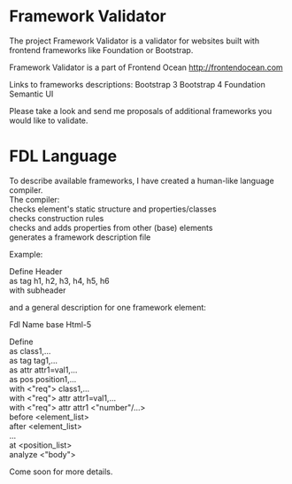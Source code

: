 # Framework Validator

The project
Framework Validator is a validator for websites built with frontend frameworks like Foundation or Bootstrap. 

Framework Validator is a part of Frontend Ocean http://frontendocean.com

Links to frameworks descriptions:
Bootstrap 3
Bootstrap 4
Foundation
Semantic UI

Please take a look and send me proposals of additional frameworks you would like to validate.

  
# FDL Language  

To describe available frameworks, I have created a human-like language compiler.  
The compiler:  
 checks element's static structure and properties/classes  
 checks construction rules  
 checks and adds properties from other (base) elements  
 generates a framework description file  

Example:

Define Header  
as tag h1, h2, h3, h4, h5, h6  
with subheader  

and a general description for one framework element:

Fdl Name base Html-5  
  
Define <ElementName> <OptElementLabel>  
as class1,...  
as tag tag1,...  
as attr attr1=val1,...  
as pos position1,...  
with <"req"> class1,...  
with <"req"> attr attr1=val1,...  
with <"req"> attr attr1 <"number"/...>  
before <element_list>  
after <element_list>  
...  
at <position_list>  
analyze <"body">
  
Come soon for more details.
